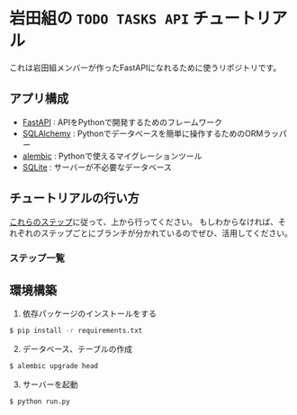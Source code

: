 # 岩田組の `TODO TASKS API` チュートリアル

これは岩田組メンバーが作ったFastAPIになれるために使うリポジトリです。

## アプリ構成
- [FastAPI](https://fastapi.tiangolo.com/ja/) : APIをPythonで開発するためのフレームワーク
- [SQLAlchemy](https://www.sqlalchemy.org/) : Pythonでデータベースを簡単に操作するためのORMラッパー
- [alembic](https://alembic.sqlalchemy.org/en/latest/) : Pythonで使えるマイグレーションツール
- [SQLite](https://www.sqlite.org/index.html) : サーバーが不必要なデータベース

## チュートリアルの行い方
[これらのステップ](/steps/)に従って、上から行ってください。
もしわからなければ、それぞれのステップごとにブランチが分かれているのでぜひ、活用してください。

### ステップ一覧

## 環境構築

1. 依存パッケージのインストールをする
```bash
$ pip install -r requirements.txt
```

2. データベース、テーブルの作成
```bash
$ alembic upgrade head
```

3. サーバーを起動
```bash
$ python run.py
```
